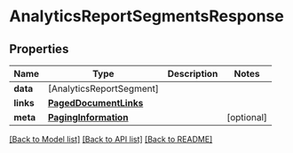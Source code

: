 # AnalyticsReportSegmentsResponse

## Properties
Name | Type | Description | Notes
------------ | ------------- | ------------- | -------------
**data** | [AnalyticsReportSegment] |  | 
**links** | [**PagedDocumentLinks**](PagedDocumentLinks.md) |  | 
**meta** | [**PagingInformation**](PagingInformation.md) |  | [optional] 

[[Back to Model list]](../README.md#documentation-for-models) [[Back to API list]](../README.md#documentation-for-api-endpoints) [[Back to README]](../README.md)


